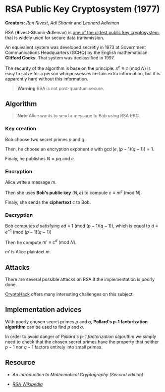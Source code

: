 # RSA Public Key Cryptosystem  (1977)

**Creators:** *Ron Rivest*, *Adi Shamir* and *Leonard Adleman*

RSA (**R**ivest-**S**hamir-**A**dleman) is <ins>one of the oldest public key cryptosystem</ins>, that is widely used for secure data transmission.

An equivalent system was developed secretly in 1973 at Government Communications Headquarters (GCHQ) by the English mathematician **Clifford Cocks**. That system was declassified in 1997.

The security of the algorithm is base on the principle: $x^e\equiv c\text{ (mod }N)$ is easy to solve for a person who possesses certain extra information, but it is apparently hard without this information.

> **Warning** RSA is not post-quantum secure.

## Algorithm

> **Note** Alice wants to send a message to Bob using RSA PKC.

### Key creation

Bob choose two secret primes $p$ and $q$.

Then, he choose an encryption exponent $e$ with $\gcd(e,(p-1)(q-1))=1$.

Finaly, he publishes $N=pq$ and $e$.

### Encryption

Alice write a message $m$.

Then she uses **Bob's public key** $(N,e)$ to compute $c\equiv m^e\text{ (mod }N)$.

Finaly, she sends the **ciphertext** $c$ to Bob.

### Decryption

Bob computes $d$ satisfying $ed\equiv 1\text{ (mod }(p-1)(q-1))$, which is equal to $d\equiv e^{-1}\text{ (mod }(p-1)(q-1))$

Then he compute $m'\equiv c^d\text{ (mod }N)$.

$m'$ is Alice plaintext $m$.

## Attacks

There are several possible attacks on RSA if the implementation is poorly done.

[CryptoHack](https://cryptohack.org/challenges/rsa/) offers many interesting challenges on this subject.

## Implementation advices

With poorly chosen secret primes $p$ and $q$, **Pollard's p-1 factorization algorithm** can be used to find $p$ and $q$.

In order to avoid danger of *Pollard's p-1 factorization algorithm* we simply need to check that the chosen secret primes have the property that neither $p-1$ nor $q-1$ factors entirely into small primes.

## Resource

- *An Introduction to Mathematical Cryptography (Second edition)*

- *[RSA Wikipedia](https://en.wikipedia.org/wiki/RSA_(cryptosystem))*